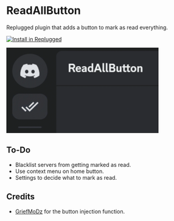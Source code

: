 # ReadAllButton

Replugged plugin that adds a button to mark as read everything.

[![Install in Replugged](https://img.shields.io/badge/-Install%20in%20Replugged-blue?style=for-the-badge&logo=none)](https://replugged.dev/install?identifier=FedeIlLeone/ReadAllButton&source=github)

<img src="assets/preview.gif" width="400">

## To-Do

- Blacklist servers from getting marked as read.
- Use context menu on home button.
- Settings to decide what to mark as read.

## Credits

- [GriefMoDz](https://github.com/griefmodz) for the button injection function.
